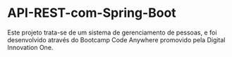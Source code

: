 # API-REST-com-Spring-Boot
Este projeto trata-se de um sistema de gerenciamento de pessoas, e foi desenvolvido através do Bootcamp Code Anywhere promovido pela Digital Innovation One.

